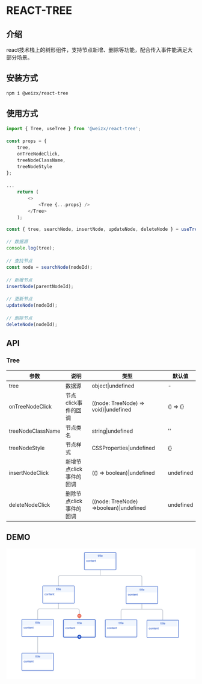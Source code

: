 # REACT-TREE

## 介绍

react技术栈上的树形组件，支持节点新增、删除等功能，配合传入事件能满足大部分场景。

## 安装方式

```bash
npm i @weizx/react-tree
```

## 使用方式

```javascript
import { Tree, useTree } from '@weizx/react-tree';

const props = {
    tree,
    onTreeNodeClick,
    treeNodeClassName,
    treeNodeStyle
};

...
    return (
        <>
            <Tree {...props} />
        </Tree>
    );

```

```javascript
const { tree, searchNode, insertNode, updateNode, deleteNode } = useTree();

// 数据源
console.log(tree);

// 查找节点
const node = searchNode(nodeId);

// 新增节点
insertNode(parentNodeId);

// 更新节点
updateNode(nodeId);

// 删除节点
deleteNode(nodeId);
```

## API

### Tree

| 参数              | 说明                    | 类型                                    | 默认值    |
| ----------------- | ----------------------- | --------------------------------------- | --------- |
| tree              | 数据源                  | object\|undefined                       | -         |
| onTreeNodeClick   | 节点click事件的回调     | ((node: TreeNode) => void)\|undefined   | () => {}  |
| treeNodeClassName | 节点类名                | string\|undefined                       | ''        |
| treeNodeStyle     | 节点样式                | CSSProperties\|undefined                | {}        |
| insertNodeClick   | 新增节点click事件的回调 | (() => boolean)\|undefined              | undefined |
| deleteNodeClick   | 删除节点click事件的回调 | ((node: TreeNode) =>boolean)\|undefined | undefined |

## DEMO
![alt text](image.png)